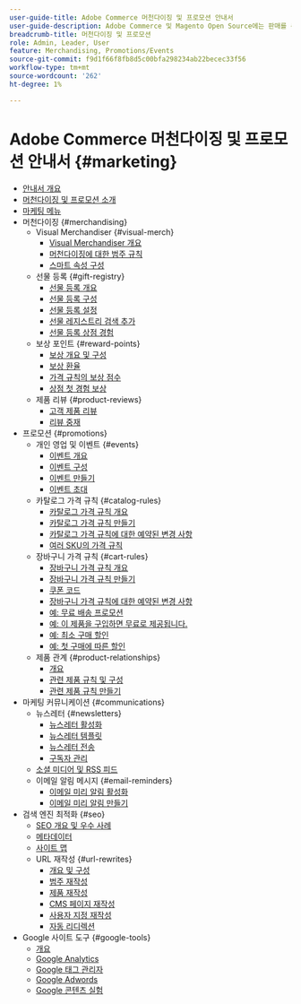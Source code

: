```yaml
---
user-guide-title: Adobe Commerce 머천다이징 및 프로모션 안내서
user-guide-description: Adobe Commerce 및 Magento Open Source에는 판매를 촉진하고, 고객 참여를 위한 기회를 만들고, 타깃팅된 프로모션을 설정하는 데 사용할 수 있는 다양한 도구가 포함되어 있습니다.
breadcrumb-title: 머천다이징 및 프로모션
role: Admin, Leader, User
feature: Merchandising, Promotions/Events
source-git-commit: f9d1f66f8fb8d5c00bfa298234ab22becec33f56
workflow-type: tm+mt
source-wordcount: '262'
ht-degree: 1%

---
```



# Adobe Commerce 머천다이징 및 프로모션 안내서 {#marketing}

- [안내서 개요](guide-overview.md)
- [머천다이징 및 프로모션 소개](introduction.md)
- [마케팅 메뉴](marketing-menu.md)
- 머천다이징 {#merchandising}
   - Visual Merchandiser {#visual-merch}
      - [Visual Merchandiser 개요](visual-merchandiser.md)
      - [머천다이징에 대한 범주 규칙](category-product-rules.md)
      - [스마트 속성 구성](smart-attributes-configure.md)
   - 선물 등록 {#gift-registry}
      - [선물 등록 개요](gift-registries.md)
      - [선물 등록 구성](gift-registry-configure.md)
      - [선물 등록 설정](gift-registry-create.md)
      - [선물 레지스트리 검색 추가](gift-registry-search.md)
      - [선물 등록 상점 경험](gift-registry-storefront.md)
   - 보상 포인트 {#reward-points}
      - [보상 개요 및 구성](rewards-loyalty.md)
      - [보상 환율](reward-exchange-rates.md)
      - [가격 규칙의 보상 점수](reward-points-price-rules.md)
      - [상점 첫 경험 보상](reward-points-storefront.md)
   - 제품 리뷰 {#product-reviews}
      - [고객 제품 리뷰](product-reviews.md)
      - [리뷰 중재](product-reviews-moderate.md)
- 프로모션 {#promotions}
   - 개인 영업 및 이벤트 {#events}
      - [이벤트 개요](events-private-sales.md)
      - [이벤트 구성](event-configure.md)
      - [이벤트 만들기](event-create.md)
      - [이벤트 초대](invitations.md)
   - 카탈로그 가격 규칙 {#catalog-rules}
      - [카탈로그 가격 규칙 개요](price-rules-catalog.md)
      - [카탈로그 가격 규칙 만들기](price-rules-catalog-create.md)
      - [카탈로그 가격 규칙에 대한 예약된 변경 사항](price-rule-catalog-scheduled-changes.md)
      - [여러 SKU의 가격 규칙](price-rule-multiple-sku.md)
   - 장바구니 가격 규칙 {#cart-rules}
      - [장바구니 가격 규칙 개요](price-rules-cart.md)
      - [장바구니 가격 규칙 만들기](price-rules-cart-create.md)
      - [쿠폰 코드](price-rules-cart-coupon.md)
      - [장바구니 가격 규칙에 대한 예약된 변경 사항](price-rule-cart-scheduled-changes.md)
      - [예: 무료 배송 프로모션](price-rules-cart-free-shipping.md)
      - [예: 이 제품을 구입하면 무료로 제공됩니다.](price-rules-cart-buy-this-get-that.md)
      - [예: 최소 구매 할인](price-rule-discount-minimum-purchase.md)
      - [예: 첫 구매에 따른 할인](price-rule-discount-first-purchase.md)
   - 제품 관계 {#product-relationships}
      - [개요](product-relationships.md)
      - [관련 제품 규칙 및 구성](product-related-rules.md)
      - [관련 제품 규칙 만들기](product-related-rule-create.md)
- 마케팅 커뮤니케이션 {#communications}
   - 뉴스레터 {#newsletters}
      - [뉴스레터 활성화](newsletters.md)
      - [뉴스레터 템플릿](newsletter-template.md)
      - [뉴스레터 전송](newsletter-queue.md)
      - [구독자 관리](newsletter-subscribers.md)
   - [소셜 미디어 및 RSS 피드](social-rss.md)
   - 이메일 알림 메시지 {#email-reminders}
      - [이메일 미리 알림 활성화](email-reminder-rules.md)
      - [이메일 미리 알림 만들기](email-reminder-rules-create.md)
- 검색 엔진 최적화 {#seo}
   - [SEO 개요 및 우수 사례](seo-overview.md)
   - [메타데이터](meta-data.md)
   - [사이트 맵](sitemap-xml.md)
   - URL 재작성 {#url-rewrites}
      - [개요 및 구성](url-rewrite.md)
      - [범주 재작성](url-rewrite-category.md)
      - [제품 재작성](url-rewrite-product.md)
      - [CMS 페이지 재작성](url-rewrite-cms-page.md)
      - [사용자 지정 재작성](url-rewrite-custom.md)
      - [자동 리디렉션](url-redirect-product-automatic.md)
- Google 사이트 도구 {#google-tools}
   - [개요](google-tools.md)
   - [Google Analytics](google-analytics.md)
   - [Google 태그 관리자](google-tag-manager.md)
   - [Google Adwords](google-adwords.md)
   - [Google 콘텐츠 실험](google-content-experiments.md)
